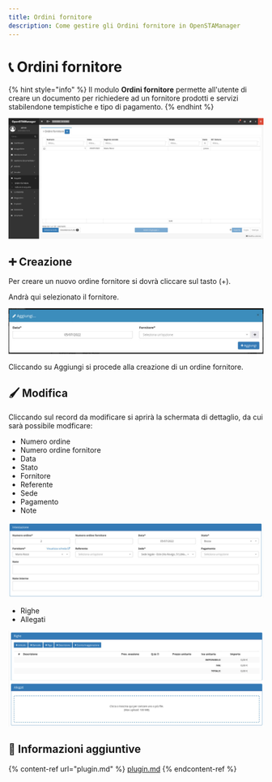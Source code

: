 ```yaml
---
title: Ordini fornitore
description: Come gestire gli Ordini fornitore in OpenSTAManager
---
```


# 📞 Ordini fornitore

{% hint style="info" %}
Il modulo **Ordini fornitore** permette all'utente di creare un documento per richiedere ad un fornitore prodotti e servizi stabilendone tempistiche e tipo di pagamento.
{% endhint %}

![](<../../../.gitbook/assets/image (72).png>)

## ➕ Creazione

Per creare un nuovo ordine fornitore si dovrà cliccare sul tasto (+).

Andrà qui selezionato il fornitore.

![](<../../../.gitbook/assets/image (80).png>)

Cliccando su Aggiungi si procede alla creazione di un ordine fornitore.

## 🖌️ Modifica

Cliccando sul record da modificare si aprirà la schermata di dettaglio, da cui sarà possibile modficare:

* Numero ordine
* Numero ordine fornitore
* Data
* Stato
* Fornitore
* Referente
* Sede
* Pagamento
* Note

![](<../../../.gitbook/assets/image (71) (1).png>)

* Righe
* Allegati

![](<../../../.gitbook/assets/image (59) (1).png>)

## 🔽 Informazioni aggiuntive

{% content-ref url="plugin.md" %}
[plugin.md](plugin.md)
{% endcontent-ref %}
